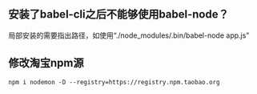 ## 安装了babel-cli之后不能够使用babel-node？
局部安装的需要指出路径，如使用“./node_modules/.bin/babel-node app.js”


## 修改淘宝npm源
`npm i nodemon -D --registry=https://registry.npm.taobao.org`